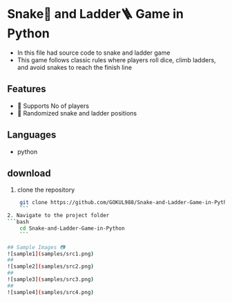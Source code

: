 # Snake🐍 and Ladder🪜 Game in Python 
- In this file had source code to snake and ladder game 
- This game follows classic rules where players roll dice, climb ladders, and avoid snakes to reach the finish line

## Features 
- 🎲 Supports No of players
- 🐍 Randomized snake and ladder positions

## Languages 
- python 

## download 
1. clone the repository 
```bash 
    git clone https://github.com/GOKUL988/Snake-and-Ladder-Game-in-Python.git 
    ```
2. Navigate to the project folder 
```bash
    cd Snake-and-Ladder-Game-in-Python 
    ```

## Sample Images 📷 
![sample1](samples/src1.png) 
## 
![sample2](samples/src2.png) 
## 
![sample3](samples/src3.png) 
## 
![sample4](samples/src4.png)     